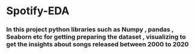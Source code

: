 # Spotify-EDA

### In this project python libraries such as Numpy , pandas , Seaborn etc for getting preparing the dataset , visualizing to get the insights about songs released between 2000 to 2020
